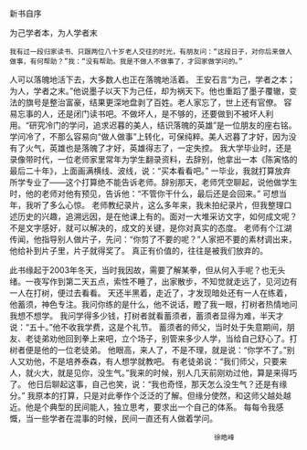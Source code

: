 新书自序
 
 
为己学者本，为人学者末
 
    我有过一段归家读书、只跟两位八十岁老人交往的时光，有朋友问：“这段日子，对你后来做人做事，有何帮助？”我：“没有帮助。我是不做人不做事了，才回家做学问的。”
   人可以落魄地活下去，大多数人也正在落魄地活着。
   王安石言“为己，学者之本；为人，学者之末。”他说墨子以天下为己任，却为祸天下。他也重蹈了墨子覆辙，变法的旗号是整治富豪，结果更深地盘剥了百姓。老人家忘了，世上还有官僚。
   容易忘事的人，还是闭门读书吧。不做坏人，是不够的，还要做到不被坏人利用。“研究冷门的学问，追求迟暮的美人，结识落魄的英雄”是一位朋友的座右铭。
   学问冷了，不那么容易向“做人做事”上转化，可保纯粹。美人迟暮了才好，因为没有了火气，英雄也是落魄了才好，英雄得志了，一定失控。
   我大学毕业时，还是录像带时代，一位老师家里常年为学生翻录资料，去辞别，他拿出一本《陈寅恪的最后二十年》，上面画满横线、波线，说：“买本看看吧。”
   一毕业，我就打算放弃所学专业了——这个打算绝不能告诉老师。辞别那天，老师凭空聊起，说他做学生时，他的老师对他有预见，告诉他：“不管你干什么，最后还是会回来。” 
   可想当年，我听了多么心惊。
   老师教纪录片，这么多年来，我未拍纪录片，但我整理口述历史的兴趣，追溯远因，是在他课上有的。面对一大堆采访文字，如何成文呢？不是文字感好，就可以解决的，成文的关键，是你对真实的态度。
   老师有个江湖传闻，他指导别人做片子，先问：“你剪了不要的呢？”人家把不要的素材调出来，他给补到片子里，片子就得奖了。
真正有价值的，往往是被我们放弃的。
 
   此书缘起于2003年冬天，当时我因故，需要了解某拳，但从何入手呢？也无头绪。一夜写作到第二天五点，索性不睡了，出家散步，不知觉就走远了，见河边有一人在打树，便过去看看。
   天还半黑着，走近了，才发现暗处还有一人在练着，他蓄须，神色专注。我问你练的是什么，他不说话，瞪了我一眼，打树者热情地问我想不想学。
   我问学得多少钱，打树者就看蓄须者，蓄须者显得为难，半天才说：“五十。”他不收我学费，这是个礼节。
   蓄须者的师父，当时处于失意期间，朋友、老徒弟劝他回到拳上来吧，立个场子，别管来多少人学，当给自己舒心了。打树者便是他的一位老徒弟。
   他眼高，来人了，不是不理，就是说：“你学不了。”别人又劝他，不是培养泰森，有人想学就教吧。
   有老徒弟说：“我们师父，只要来人，就火大，就是见你，没生气。”我来的时候，别人几天前刚劝过他，算是来得巧了。
   他日后聊起这事，自己也笑，说：“我也奇怪，那天怎么没生气？还是有缘分。”
   我原本的打算，只是对此拳作个泛泛的了解。但缘分使然，和这师父越处越近。他是个典型的民间能人，独立思考，要求出一个自己的体系。
   每每令我感慨，当一些学者在混事的时候，民间一直还有人做着学问。
                                                       
                                                      徐皓峰
